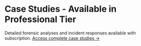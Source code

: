 # Case Studies - Available in Professional Tier
Detailed forensic analyses and incident responses available with subscription.
[Access complete case studies →](subscription-link)